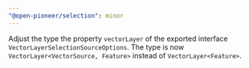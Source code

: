 ```yaml
---
"@open-pioneer/selection": minor
---
```


Adjust the type the property `vectorLayer` of the exported interface `VectorLayerSelectionSourceOptions`.
The type is now `VectorLayer<VectorSource, Feature>` instead of `VectorLayer<Feature>`.
